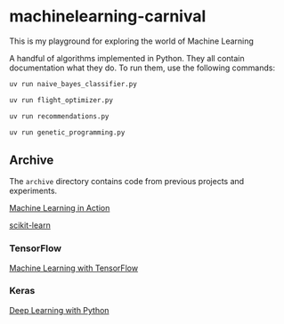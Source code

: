 # machinelearning-carnival
This is my playground for exploring the world of Machine Learning

A handful of algorithms implemented in Python. They all contain documentation what they do. To run them, use the following commands:

```bash
uv run naive_bayes_classifier.py
```

```bash
uv run flight_optimizer.py
```

```bash
uv run recommendations.py
```

```bash
uv run genetic_programming.py
```

## Archive

The `archive` directory contains code from previous projects and experiments.

[Machine Learning in Action](https://www.manning.com/books/machine-learning-in-action)

[scikit-learn](http://scikit-learn.org/stable/)

### TensorFlow
[Machine Learning with TensorFlow](https://www.manning.com/books/machine-learning-with-tensorflow)

### Keras
[Deep Learning with Python](https://www.manning.com/books/deep-learning-with-python)

